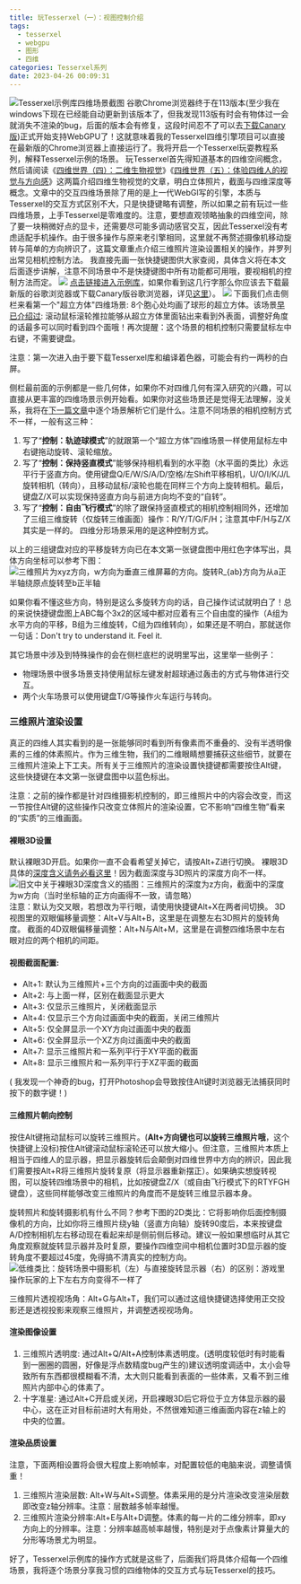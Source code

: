 ```yaml
---
title: 玩Tesserxel（一）：视图控制介绍
tags:
  - tesserxel
  - webgpu
  - 图形
  - 四维
categories: Tesserxel系列
date: 2023-04-26 00:09:31
---
```


![Tesserxel示例库四维场景截图](/img/tsx005.jpg)
谷歌Chrome浏览器终于在113版本(至少我在windows下现在已经能自动更新到该版本了，但我发现113版有时会有物体过一会就消失不渲染的bug，后面的版本会有修复，这段时间忍不了可以去[下载Canary版](https://www.google.com/intl/zh-CN/chrome/canary/))正式开始支持WebGPU了！这就意味着我的Tesserxel四维引擎项目可以直接在最新版的Chrome浏览器上直接运行了。我将开启一个Tesserxel玩耍教程系列，解释Tesserxel示例的场景。
玩Tesserxel首先得知道基本的四维空间概念，然后请阅读《[四维世界（四）：二维生物视觉](/archives/eye2d/)》《[四维世界（五）：体验四维人的视觉与方向感](/archives/eye3d/)》这两篇介绍四维生物视觉的文章，明白立体照片，截面与四维深度等概念。文章中的交互四维场景除了用的是上一代WebGl写的引擎，本质与Tesserxel的交互方式区别不大，只是快捷键略有调整，所以如果之前有玩过一些四维场景，上手Tesserxel是零难度的。注意，要想直观领略抽象的四维空间，除了要一块稍微好点的显卡，还需要尽可能多调动感官交互，因此Tesserxel没有考虑适配手机操作。由于很多操作与原来老引擎相同，这里就不再赘述摄像机移动旋转与简单的方向辨识了，这篇文章重点介绍三维照片渲染设置相关的操作，并罗列出常见相机控制方法。<!--more-->
我直接先画一张快捷键图供大家查阅，具体含义将在本文后面逐步讲解，注意不同场景中不是快捷键图中所有功能都可用哦，要视相机的控制方法而定。
![](/img/tsx002.png)
[点击链接进入示例库](/tesserxel/examples/#)，如果你看到这几行字那么你应该去下载最新版的谷歌浏览器或下载Canary版谷歌浏览器，详见[这里](/archives/tesserxel-hello/)）。
![](/img/tsx003.png)
下面我们点击侧栏来看第一个"超立方体"四维场景: 8个胞心处均画了球形的超立方体。该场景[早已介绍过](/archives/eye3d/#hh3): 滚动鼠标滚轮推拉能够从超立方体里面钻出来看到外表面，调整好角度的话最多可以同时看到四个面哦！再次提醒：这个场景的相机控制只需要鼠标左中右键，不需要键盘。<a name="ctrl"></a>

注意：第一次进入由于要下载Tesserxel库和编译着色器，可能会有约一两秒的白屏。

侧栏最前面的示例都是一些几何体，如果你不对四维几何有深入研究的兴趣，可以直接从更丰富的四维场景示例开始看。如果你对这些场景还是觉得无法理解，没关系，我将在[下一篇文章](/404.html)中逐个场景解析它们是什么。注意不同场景的相机控制方式不一样，一般有这三种：
1. 写了“**控制：轨迹球模式**”的就跟第一个“超立方体”四维场景一样使用鼠标左中右键拖动旋转、滚轮缩放。
1. 写了“**控制：保持竖直模式**”能够保持相机看到的水平胞（水平面的类比）永远平行于竖直方向。使用键盘Q/E/W/S/A/D/空格/左Shift平移相机，U/O/I/K/J/L旋转相机（转向），且移动鼠标/滚轮也能在同样三个方向上旋转相机。最后，键盘Z/X可以实现保持竖直方向与前进方向均不变的“自转”。
1. 写了“**控制：自由飞行模式**”的除了跟保持竖直模式的相机控制相同外，还增加了三组三维旋转（仅旋转三维画面）操作：R/Y/T/G/F/H；注意其中F/H与Z/X其实是一样的。
四维分形场景采用的是这种控制方式。

以上的三组键盘对应的平移旋转方向已在本文第一张键盘图中用红色字体写出，具体方向坐标可以参考下图：
![三维照片为xyz方向，w方向为垂直三维屏幕的方向。旋转$R_{ab}$方向为从$a$正半轴绕原点旋转至$b$正半轴](/img/tsx003.jpg)

如果你看不懂这些方向，特别是这么多旋转方向的话，自己操作试试就明白了！总的来说快捷键盘图上ABC每个3x2的区域中都对应着有三个自由度的操作（A组为水平方向的平移，B组为三维旋转，C组为四维转向），如果还是不明白，那就送你一句话：Don't try to understand it. Feel it.

其它场景中涉及到特殊操作的会在侧栏底栏的说明里写出，这里举一些例子：
- 物理场景中很多场景支持使用鼠标左键发射超球通过轰击的方式与物体进行交互。
- 两个火车场景可以使用键盘T/G等操作火车运行与转向。

### 三维照片渲染设置

真正的四维人其实看到的是一张能够同时看到所有像素而不重叠的、没有半透明像素的三维的体素照片。作为三维生物，我们的二维眼睛想要捕获这些细节，就要在三维照片渲染上下工夫。所有关于三维照片的渲染设置快捷键都需要按住Alt键，这些快捷键在本文第一张键盘图中以蓝色标出。

注意：之前的操作都是针对四维摄影机控制的，即三维照片中的内容会改变，而这一节按住Alt键的这些操作只改变立体照片的渲染设置，它不影响“四维生物”看来的“实质”的三维画面。

#### 裸眼3D设置
默认裸眼3D开启。如果你一直不会看希望关掉它，请按Alt+Z进行切换。<a name="settings"></a>
裸眼3D具体的[深度含义请务必看这里](/archives/eye3d/#depth4d)！因为截面深度与3D照片的深度方向不一样。
![旧文中关于裸眼3D深度含义的插图：三维照片的深度为z方向，截面中的深度为w方向（当时坐标轴的正方向画得不一致，请忽略）](/img/eye3d005.jpg)
注意：默认为交叉眼，若想改为平行眼，请使用快捷键Alt+X在两者间切换。
3D视图里的双眼偏移量调整：Alt+V与Alt+B，这里是在调整左右3D照片的旋转角度。
截面的4D双眼偏移量调整：Alt+N与Alt+M，这里是在调整四维场景中左右眼对应的两个相机的间距。

#### 视图截面配置:
- Alt+1: 默认为三维照片+三个方向的过画面中央的截面
- Alt+2: 与上面一样，区别在截面显示更大
- Alt+3: 仅显示三维照片，关闭截面显示
- Alt+4: 仅显示三个方向过画面中央的截面，关闭三维照片
- Alt+5: 仅全屏显示一个XY方向过画面中央的截面
- Alt+6: 仅全屏显示一个XZ方向过画面中央的截面
- Alt+7: 显示三维照片和一系列平行于XY平面的截面
- Alt+8: 显示三维照片和一系列平行于XZ平面的截面

( 我发现一个神奇的bug，打开Photoshop会导致按住Alt键时浏览器无法捕获同时按下的数字键！)

#### 三维照片朝向控制
按住Alt键拖动鼠标可以旋转三维照片。(**Alt+方向键也可以旋转三维照片哦**，这个快捷键上没标)按住Alt键滚动鼠标滚轮还可以放大缩小。但注意，三维照片本质上相当于四维人的显示器，把显示器旋转后会颠倒对四维世界中方向的辨识，因此我们需要按Alt+R将三维照片旋转复原（将显示器重新摆正）。如果确实想旋转视图，可以旋转四维场景中的相机，比如按键盘Z/X（或自由飞行模式下的RTYFGH键盘），这些同样能够改变三维照片的角度而不是旋转三维显示器本身。<a name="rotdiff"></a>

旋转照片和旋转摄影机有什么不同？参考下图的2D类比：它将影响你后面控制摄像机的方向，比如你将三维照片绕y轴（竖直方向轴）旋转90度后，本来按键盘A/D控制相机左右移动现在看起来却是侧前侧后移动。建议一般如果想临时从其它角度观察就旋转显示器并及时复原，要操作四维空间中相机位置时3D显示器的旋转角度不要超过45度，免得搞不清真实的控制方向。
![低维类比：旋转场景中摄影机（左）与直接旋转显示器（右）的区别：游戏里操作玩家的上下左右方向变得不一样了](/img/tsx004.jpg)

三维照片透视视场角：Alt+G与Alt+T，我们可以通过这组快捷键选择使用正交投影还是透视投影来观察三维照片，并调整透视视场角。

#### 渲染图像设置

1. 三维照片透明度: 通过Alt+Q/Alt+A控制体素透明度。(透明度较低时有时能看到一圈圈的圆圈，好像是浮点数精度bug产生的)建议透明度调适中，太小会导致所有东西都很模糊看不清，太大则只能看到表面的一些体素，又看不到三维照片内部中心的体素了。
1. 十字准星: 通过Alt+C开启或关闭，开启裸眼3D后它将位于立方体显示器的最中心，这在正对目标前进时大有用处，不然很难知道三维画面内容在z轴上的中央的位置。
#### 渲染品质设置
注意，下面两相设置将会很大程度上影响帧率，对配置较低的电脑来说，调整请慎重！
1. 三维照片渲染层数: Alt+W与Alt+S调整。体素采用的是分片渲染改变渲染层数即改变z轴分辨率。注意：层数越多帧率越慢。
1. 三维照片渲染分辨率:Alt+E与Alt+D调整。体素的每一片的二维分辨率，即xy方向上的分辨率。注意：分辨率越高帧率越慢，特别是对于点像素计算量大的分形等场景尤为明显。

好了，Tesserxel示例库的操作方式就是这些了，后面我们将具体介绍每一个四维场景，我将逐个场景分享我习惯的四维物体的交互方式与玩Tesserxel的技巧。